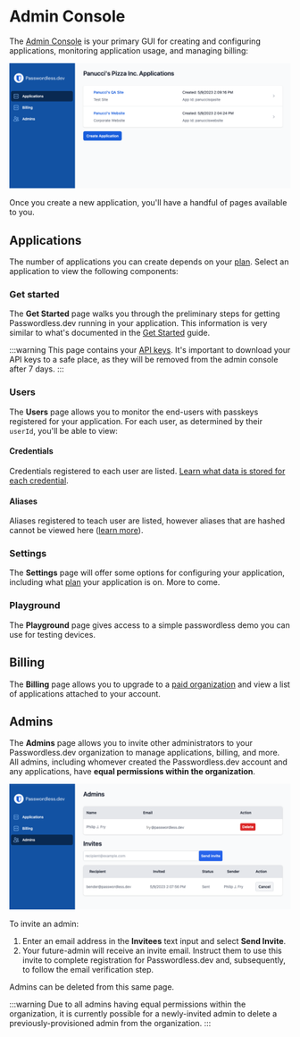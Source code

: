 # Admin Console

The [Admin Console](https://admin.passwordless.dev/) is your primary GUI for creating and configuring applications, monitoring application usage, and managing billing:

![Admin console](./admin-console.png)

Once you create a new application, you'll have a handful of pages available to you.

## Applications

The number of applications you can create depends on your [plan](https://bitwarden.com/products/passwordless/#pricing). Select an application to view the following components:

### Get started

The **Get Started** page walks you through the preliminary steps for getting Passwordless.dev running in your application. This information is very similar to what's documented in the [Get Started](get-started) guide.

:::warning
This page contains your [API keys](concepts.md#api-keys). It's important to download your API keys to a safe place, as they will be removed from the admin console after 7 days.
:::

### Users

The **Users** page allows you to monitor the end-users with passkeys registered for your application. For each user, as determined by their `userId`, you'll be able to view:

#### Credentials

Credentials registered to each user are listed. [Learn what data is stored for each credential](concepts.md#credential).

#### Aliases

Aliases registered to teach user are listed, however aliases that are hashed cannot be viewed here ([learn more](api.md#alias)).

### Settings

The **Settings** page will offer some options for configuring your application, including what [plan](https://bitwarden.com/products/passwordless/#pricing) your application is on. More to come.

### Playground

The **Playground** page gives access to a simple passwordless demo you can use for testing devices.

## Billing

The **Billing** page allows you to upgrade to a [paid organization](https://bitwarden.com/products/passwordless/#pricing) and view a list of applications attached to your account.

## Admins

The **Admins** page allows you to invite other administrators to your Passwordless.dev organization to manage applications, billing, and more. All admins, including whomever created the Passwordless.dev account and any applications, have **equal permissions within the organization**.

![Admin page](./admin-page.png)

To invite an admin:

1. Enter an email address in the **Invitees** text input and select **Send Invite**.
2. Your future-admin will receive an invite email. Instruct them to use this invite to complete registration for Passwordless.dev and, subsequently, to follow the email verification step.

Admins can be deleted from this same page.

:::warning
Due to all admins having equal permissions within the organization, it is currently possible for a newly-invited admin to delete a previously-provisioned admin from the organization.
:::
